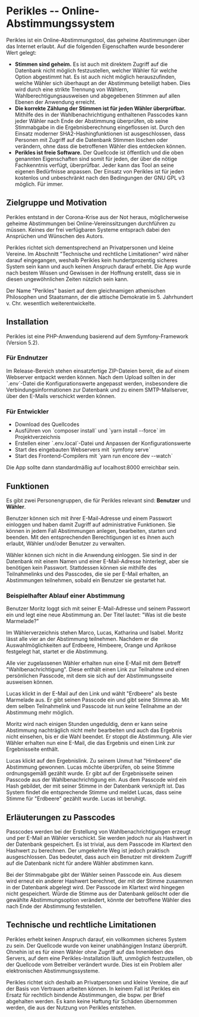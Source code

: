 # Perikles -- Online-Abstimmungssystem

Perikles ist ein Online-Abstimmungstool, das geheime Abstimmungen über das Internet erlaubt. Auf die folgenden Eigenschaften wurde besonderer Wert gelegt:

- **Stimmen sind geheim.** Es ist auch mit direktem Zugriff auf die Datenbank nicht möglich festzustellen, welcher Wähler für welche Option abgestimmt hat. Es ist auch nicht möglich herauszufinden, welche Wähler sich überhaupt an der Abstimmung beteiligt haben. Dies wird durch eine strikte Trennung von Wählern, Wahlberechtigungsausweisen und abgegebenen Stimmen auf allen Ebenen der Anwendung erreicht.
- **Die korrekte Zählung der Stimmen ist für jeden Wähler überprüfbar.** Mithilfe des in der Wahlbenachrichtigung enthaltenen Passcodes kann jeder Wähler nach Ende der Abstimmung überprüfen, ob seine Stimmabgabe in die Ergebnisberechnung eingeflossen ist. Durch den Einsatz moderner SHA2-Hashingfunktionen ist ausgeschlossen, dass Personen mit Zugriff auf die Datenbank Stimmen löschen oder verändern, ohne dass die betroffenen Wähler dies entdecken können.
- **Perikles ist freie Software.** Der Quellcode ist öffentlich und die oben genannten Eigenschaften sind somit für jeden, der über die nötige Fachkenntnis verfügt, überprüfbar. Jeder kann das Tool an seine eigenen Bedürfnisse anpassen. Der Einsatz von Perikles ist für jeden kostenlos und unbeschränkt nach den Bedingungen der GNU GPL v3 möglich. Für immer.

## Zielgruppe und Motivation
Perikles entstand in der Corona-Krise aus der Not heraus, möglicherweise geheime Abstimmungen bei Online-Vereinssitzungen durchführen zu müssen. Keines der frei verfügbaren Systeme entsprach dabei den Ansprüchen und Wünschen des Autors.

Perikles richtet sich dementsprechend an Privatpersonen und kleine Vereine. Im Abschnitt "Technische und rechtliche Limitationen" wird näher darauf eingegangen, weshalb Perikles kein hundertprozentig sicheres System sein kann und auch keinen Anspruch darauf erhebt. Die App wurde nach bestem Wissen und Gewissen in der Hoffnung erstellt, dass sie in diesen ungewöhnlichen Zeiten nützlich sein kann.

Der Name "Perikles" basiert auf dem gleichnamigen athenischen Philosophen und Staatsmann, der die attische Demokratie im 5. Jahrhundert v. Chr. wesentlich weiterentwickelte.

## Installation
Perikles ist eine PHP-Anwendung basierend auf dem Symfony-Framework (Version 5.2).

### Für Endnutzer
Im Release-Bereich stehen einsatzfertige ZIP-Dateien bereit, die auf einem Webserver entpackt werden können. Nach dem Upload sollten in der ˋ.envˋ-Datei die Konfigurationswerte angepasst werden, insbesondere die Verbindungsinformationen zur Datenbank und zu einem SMTP-Mailserver, über den E-Mails verschickt werden können.

### Für Entwickler
- Download des Quellcodes
- Ausführen von ˋcomposer installˋ und ˋyarn install --forceˋ im Projektverzeichnis
- Erstellen einer ˋ.env.localˋ-Datei und Anpassen der Konfigurationswerte
- Start des eingebauten Webservers mit ˋsymfony serveˋ
- Start des Frontend-Compilers mit ˋyarn run encore dev --watchˋ

Die App sollte dann standardmäßig auf localhost:8000 erreichbar sein.

## Funktionen
Es gibt zwei Personengruppen, die für Perikles relevant sind: **Benutzer** und **Wähler**.

Benutzer können sich mit ihrer E-Mail-Adresse und einem Passwort einloggen und haben damit Zugriff auf administrative Funktionen. Sie können in jedem Fall Abstimmungen anlegen, bearbeiten, starten und beenden. Mit den entsprechenden Berechtigungen ist es ihnen auch erlaubt, Wähler und/oder Benutzer zu verwalten.

Wähler können sich nicht in die Anwendung einloggen. Sie sind in der Datenbank mit einem Namen und einer E-Mail-Adresse hinterlegt, aber sie benötigen kein Passwort. Stattdessen können sie mithilfe des Teilnahmelinks und des Passcodes, die sie per E-Mail erhalten, an Abstimmungen teilnehmen, sobald ein Benutzer sie gestartet hat.

### Beispielhafter Ablauf einer Abstimmung
Benutzer Moritz loggt sich mit seiner E-Mail-Adresse und seinem Passwort ein und legt eine neue Abstimmung an. Der Titel lautet: "Was ist die beste Marmelade?"

Im Wählerverzeichnis stehen Marco, Lucas, Katharina und Isabel. Moritz lässt alle vier an der Abstimmung teilnehmen. Nachdem er die Auswahlmöglichkeiten auf Erdbeere, Himbeere, Orange und Aprikose festgelegt hat, startet er die Abstimmung.

Alle vier zugelassenen Wähler erhalten nun eine E-Mail mit dem Betreff "Wahlbenachrichtigung". Diese enthält einen Link zur Teilnahme und einen persönlichen Passcode, mit dem sie sich auf der Abstimmungsseite ausweisen können.

Lucas klickt in der E-Mail auf den Link und wählt "Erdbeere" als beste Marmelade aus. Er gibt seinen Passcode ein und gibt seine Stimme ab. Mit dem selben Teilnahmelink und Passcode ist nun keine Teilnahme an der Abstimmung mehr möglich.

Moritz wird nach einigen Stunden ungeduldig, denn er kann seine Abstimmung nachträglich nicht mehr bearbeiten und auch das Ergebnis nicht einsehen, bis er die Wahl beendet. Er stoppt die Abstimmung. Alle vier Wähler erhalten nun eine E-Mail, die das Ergebnis und einen Link zur Ergebnisseite enthält.

Lucas klickt auf den Ergebnislink. Zu seinem Unmut hat "Himbeere" die Abstimmung gewonnen. Lucas möchte überprüfen, ob seine Stimme ordnungsgemäß gezählt wurde. Er gibt auf der Ergebnisseite seinen Passcode aus der Wahlbenachrichtigung ein. Aus dem Passcode wird ein Hash gebildet, der mit seiner Stimme in der Datenbank verknüpft ist. Das System findet die entsprechende Stimme und meldet Lucas, dass seine Stimme für "Erdbeere" gezählt wurde. Lucas ist beruhigt.

## Erläuterungen zu Passcodes
Passcodes werden bei der Erstellung von Wahlbenachrichtigungen erzeugt und per E-Mail an Wähler verschickt. Sie werden jedoch nur als Hashwert in der Datenbank gespeichert. Es ist trivial, aus dem Passcode im Klartext den Hashwert zu berechnen. Der umgekehrte Weg ist jedoch praktisch ausgeschlossen. Das bedeutet, dass auch ein Benutzer mit direktem Zugriff auf die Datenbank nicht für andere Wähler abstimmen kann.

Bei der Stimmabgabe gibt der Wähler seinen Passcode ein. Aus diesem wird erneut ein anderer Hashwert berechnet, der mit der Stimme zusammen in der Datenbank abgelegt wird. Der Passcode im Klartext wird hingegen nicht gespeichert. Würde die Stimme aus der Datenbank gelöscht oder die gewählte Abstimmungsoption verändert, könnte der betroffene Wähler dies nach Ende der Abstimmung feststellen.

## Technische und rechtliche Limitationen
Perikles erhebt keinen Anspruch darauf, ein vollkommen sicheres System zu sein. Der Quellcode wurde von keiner unabhängigen Instanz überprüft. Ohnehin ist es für einen Wähler ohne Zugriff auf das Innenleben des Servers, auf dem eine Perikles-Installation läuft, unmöglich festzustellen, ob der Quellcode vom Betreiber verändert wurde. Dies ist ein Problem aller elektronischen Abstimmungssysteme.

Perikles richtet sich deshalb an Privatpersonen und kleine Vereine, die auf der Basis von Vertrauen arbeiten können. In keinem Fall ist Perikles ein Ersatz für rechtlich bindende Abstimmungen, die bspw. per Brief abgehalten werden. Es kann keine Haftung für Schäden übernommen werden, die aus der Nutzung von Perikles entstehen.
